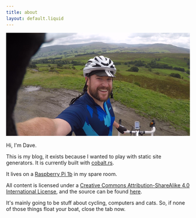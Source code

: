 ```yaml
---
title: about
layout: default.liquid
---
```


![A picture of a numpty up a hill.](/assets/img/mug.png)

Hi, I'm Dave.

This is my blog, it exists because I wanted to play with static site generators. It is currently built with [cobalt.rs](https://cobalt-org.github.io/).

It lives on a [Raspberry Pi 1b](https://en.wikipedia.org/wiki/Raspberry_Pi) in my spare room.

All content is licensed under a [Creative Commons Attribution-ShareAlike 4.0 International License](https://creativecommons.org/licenses/by-sa/4.0/), and the source can be found [here](/).

It's mainly going to be stuff about cycling, computers and cats. So, if none of those things float your boat, close the tab now.

